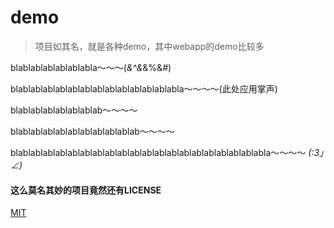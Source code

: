 # demo
>项目如其名，就是各种demo，其中webapp的demo比较多

blablablablablablabla～～～(*&^&*&%$%*&%%%*$&*#*)

blablablablablablablablablablablablablabla～～～～(此处应用掌声)

blablablablablablablab～～～～

blablablablablablablablablablab～～～～

blablablablablablablablablablablablablablablablablablablablabla～～～～ _(:3」∠)_

#### 这么莫名其妙的项目竟然还有LICENSE

[MIT](/LICENSE)

